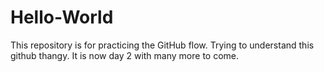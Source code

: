 # Hello-World
This repository is for practicing the GitHub flow.
Trying to understand this github thangy. It is now day 2 with many more to come. 
